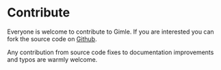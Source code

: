 Contribute
==========

Everyone is welcome to contribute to Gimle. If you are interested you can fork the source code on [Github](https://github.com/Gimle/gimle5).

Any contribution from source code fixes to documentation improvements and typos are warmly welcome.
